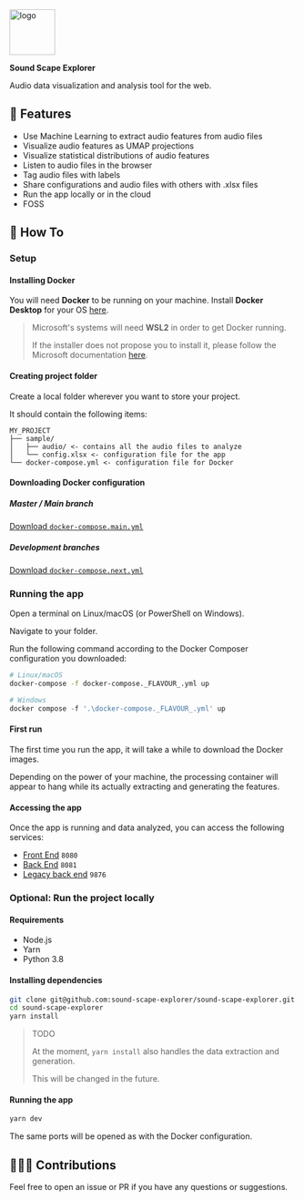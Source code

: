 <img alt="logo" width="80px" src="https://i.imgur.com/ZFnumtY.png">

**Sound Scape Explorer**

Audio data visualization and analysis tool for the web.

## 🔨 Features

- Use Machine Learning to extract audio features from audio files
- Visualize audio features as UMAP projections
- Visualize statistical distributions of audio features
- Listen to audio files in the browser
- Tag audio files with labels
- Share configurations and audio files with others with .xlsx files
- Run the app locally or in the cloud
- FOSS

## 📖 How To

### Setup

#### Installing Docker

You will need **Docker** to be running on your machine. Install **Docker Desktop** for your
OS [here](https://www.docker.com/products/docker-desktop).

> Microsoft's systems will need **WSL2** in order to get Docker running.
>
> If the installer does not propose you to install it, please follow the Microsoft documentation
> [here](https://learn.microsoft.com/en-us/windows/wsl/install-manual#step-4---download-the-linux-kernel-update-package).

#### Creating project folder

Create a local folder wherever you want to store your project.

It should contain the following items:

```
MY_PROJECT
├── sample/
│   ├── audio/ <- contains all the audio files to analyze
│   └── config.xlsx <- configuration file for the app
└── docker-compose.yml <- configuration file for Docker
```

#### Downloading Docker configuration

##### Master / Main branch

[Download `docker-compose.main.yml`](https://raw.githubusercontent.com/sound-scape-explorer/sound-scape-explorer/main/docker-compose.main.yml)

##### Development branches

[Download `docker-compose.next.yml`](https://raw.githubusercontent.com/sound-scape-explorer/sound-scape-explorer/main/docker-compose.next.yml)

### Running the app

Open a terminal on Linux/macOS (or PowerShell on Windows).

Navigate to your folder.

Run the following command according to the Docker Composer configuration you downloaded:

```bash
# Linux/macOS
docker-compose -f docker-compose._FLAVOUR_.yml up
```

```powershell
# Windows
docker compose -f '.\docker-compose._FLAVOUR_.yml' up
```

#### First run

The first time you run the app, it will take a while to download the Docker images.

Depending on the power of your machine, the processing container will appear to hang while its actually extracting and
generating the features.

#### Accessing the app

Once the app is running and data analyzed, you can access the following services:

- [Front End](http://localhost:8080) `8080`
- [Back End](http://localhost:8081) `8081`
- [Legacy back end](http://localhost:9876) `9876`

### Optional: Run the project locally

#### Requirements

- Node.js
- Yarn
- Python 3.8

#### Installing dependencies

```bash
git clone git@github.com:sound-scape-explorer/sound-scape-explorer.git
cd sound-scape-explorer
yarn install
```

> TODO
>
> At the moment, `yarn install` also handles the data extraction and generation.
>
> This will be changed in the future.

#### Running the app

```bash
yarn dev
```

The same ports will be opened as with the Docker configuration.

## 🧑‍🤝‍🧑 Contributions

Feel free to open an issue or PR if you have any questions or suggestions.
